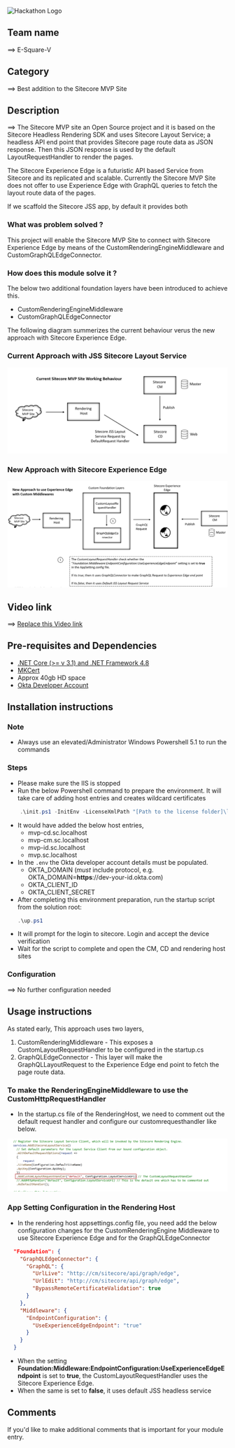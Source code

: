 ![Hackathon Logo](docs/images/hackathon.png?raw=true "Hackathon Logo")

## Team name
⟹ E-Square-V

## Category
⟹ Best addition to the Sitecore MVP Site

## Description
⟹ The Sitecore MVP site an Open Source project and it is based on the Sitecore Headless Rendering SDK and uses Sitecore Layout Service; a headless API end point that provides Sitecore page route data as JSON response. Then this JSON response is used by the default LayoutRequestHandler to render the pages. 

The Sitecore Experience Edge is a futuristic API based Service from Sitecore and its replicated and scalable. Currently the Sitecore MVP Site does not offer to use Experience Edge with GraphQL queries to fetch the layout route data of the pages.

If we scaffold the Sitecore JSS app, by default it provides both 

### What was problem solved ?


This project will enable the Sitecore MVP Site to connect with Sitecore Experience Edge by means of the CustomRenderingEngineMiddleware and CustomGraphQLEdgeConnector.


### How does this module solve it ?


The below two additional foundation layers have been introduced to achieve this.

  - CustomRenderingEngineMiddleware
  - CustomGraphQLEdgeConnector

The following diagram summerizes the current behaviour verus the new approach with Sitecore Experience Edge.

### Current Approach with JSS Sitecore Layout Service


![Existing Approach](docs/images/Current_Working_Behaviour.png?raw=true "Existing Approach")

### New Approach with Sitecore Experience Edge


![New One](docs/images/New_Approach_Experience_Edge.png?raw=true "New One")

## Video link

⟹ [Replace this Video link](#video-link)



## Pre-requisites and Dependencies

- [.NET Core (>= v 3.1) and .NET Framework 4.8](https://dotnet.microsoft.com/download)
- [MKCert](https://github.com/FiloSottile/mkcert)
- Approx 40gb HD space
- [Okta Developer Account](https://developer.okta.com/signup/)

## Installation instructions

### Note

  - Always use an elevated/Administrator Windows Powershell 5.1 to run the commands

### Steps

- Please make sure the IIS is stopped
- Run the below Powershell command to prepare the environment. It will take care of adding host entries and creates wildcard certificates

```ps1
    .\init.ps1 -InitEnv -LicenseXmlPath "[Path to the license folder]\license.xml" -AdminPassword "DesiredAdminPassword"
``` 
- It would have added the below host entries,
     * mvp-cd.sc.localhost
     * mvp-cm.sc.localhost
     * mvp-id.sc.localhost
     * mvp.sc.localhost
- In the `.env` the Okta developer account details must be populated. 
   - OKTA_DOMAIN (*must* include protocol, e.g. OKTA_DOMAIN=**https**://dev-your-id.okta.com)
   - OKTA_CLIENT_ID
   - OKTA_CLIENT_SECRET
- After completing this environment preparation, run the startup script
   from the solution root:
    ```ps1
    .\up.ps1
    ```
- It will prompt for the login to sitecore. Login and accept the device verification
- Wait for the script to complete and open the CM, CD and rendering host sites

### Configuration

⟹ No further configuration needed

## Usage instructions

As stated early, This approach uses two layers,

1. CustomRenderingMiddleware - This exposes a CustomLayoutRequestHandler to be configured in the startup.cs
1. GraphQLEdgeConnector - This layer will make the GraphQLLayoutRequest to the Experience Edge end point to fetch the page route data.


### To make the RenderingEngineMiddleware to use the CustomHttpRequestHandler

- In the startup.cs file of the RenderingHost, we need to comment out the default request handler and configure our customrequesthandler like below.

![Startup configuration](docs/images/Startup_Configuration.png?raw=true "Startup configuration")

### App Setting Configuration in the Rendering Host

- In the rendering host appsettings.config file, you need add the below configuration changes for the CustomRenderingEngine Middleware to use Sitecore Experience Edge and for the GraphQLEdgeConnector

```json
  "Foundation": {
    "GraphQLEdgeConnector": {
      "GraphQL": {
        "UrlLive": "http://cm/sitecore/api/graph/edge",
        "UrlEdit": "http://cm/sitecore/api/graph/edge",
        "BypassRemoteCertificateValidation": true
      }
    },
    "Middleware": {
      "EndpointConfiguration": {
        "UseExperienceEdgeEndpoint": "true"
      }
    }
  }
```
- When the setting **Foundation:Middleware:EndpointConfiguration:UseExperienceEdgeEndpoint** is set to **true**, the CustomLayoutRequestHandler uses the Sitecore Experience Edge. 
- When the same is set to **false**, it uses default JSS headless service

## Comments
If you'd like to make additional comments that is important for your module entry.

